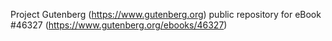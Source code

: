 Project Gutenberg (https://www.gutenberg.org) public repository for
eBook #46327 (https://www.gutenberg.org/ebooks/46327)
